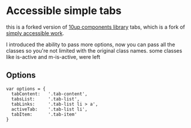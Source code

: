 Accessible simple tabs
=====================

this is a forked version of [10up components library](https://10up.github.io/wp-component-library/) tabs, which is a fork of [simply accessible work](http://simplyaccessible.com/).

I introduced the ability to pass more options, now you can pass all the classes so you're not limited
with the original class names.
some classes like is-active and m-is-active, were left

## Options

```
var options = {
  tabContent:   '.tab-content',
  tabsList:     '.tab-list',
  tabLinks:     '.tab-list li > a',
  activeTab:    '.tab-list li',
  tabItem:      '.tab-item'
}
```